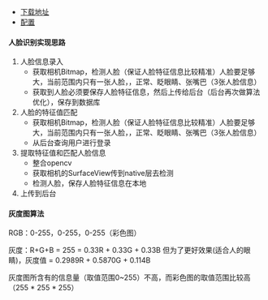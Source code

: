 * [下载地址](https://github.com/opencv/opencv/releases/tag/4.8.0)
* [配置](https://juejin.cn/post/6844903906099593229)

#### 人脸识别实现思路
1. 人脸信息录入
    * 获取相机Bitmap，检测人脸（保证人脸特征信息比较精准）人脸要足够大，当前范围内只有一张人脸，，正常、眨眼睛、张嘴巴（3张人脸信息）
    * 获取到人脸必须要保存人脸特征信息，然后上传给后台（后台再次做算法优化），保存到数据库
2. 人脸的特征值匹配
    * 获取相机Bitmap，检测人脸（保证人脸特征信息比较精准）人脸要足够大，当前范围内只有一张人脸，，正常、眨眼睛、张嘴巴（3张人脸信息）
    * 从后台查询用户进行登录
3. 提取特征值和匹配人脸信息
    * 整合opencv
    * 获取相机的SurfaceView传到native层去检测
    * 检测人脸，保存人脸特征信息在本地
4.  上传到后台


#### 灰度图算法
RGB：0-255，0-255，0-255（彩色图）

灰度：R+G+B = 255 = 0.33R + 0.33G + 0.33B
但为了更好效果(适合人的眼睛)，灰度值 = 0.2989R + 0.5870G + 0.114B


灰度图所含有的信息量（取值范围0~255）不高，而彩色图的取值范围比较高（255 * 255 * 255）
